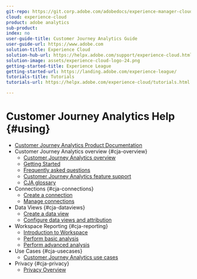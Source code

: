 ```yaml
---
git-repo: https://git.corp.adobe.com/adobedocs/experience-manager-cloud-service
cloud: experience-cloud
product: adobe analytics
sub-product: 
index: no
user-guide-title: Customer Journey Analytics Guide
user-guide-url: https://www.adobe.com
solution-title: Experience Cloud
solution-hub-url: https://helpx.adobe.com/support/experience-cloud.html
solution-image: assets/experience-cloud-logo-24.png
getting-started-title: Experience League
getting-started-url: https://landing.adobe.com/experience-league/
tutorials-title: Tutorials
tutorials-url: https://helpx.adobe.com/experience-cloud/tutorials.html

---
```


# Customer Journey Analytics Help {#using}

+ [Customer Journey Analytics Product Documentation](getting-started/cja-landing.md)
+ Customer Journey Analytics overview {#cja-overview}
    + [Customer Journey Analytics overview](getting-started/cja-overview.md)
    + [Getting Started](getting-started/cja-getting-started.md)
    + [Frequently asked questions](getting-started/cja-faq.md)
    + [Customer Journey Analytics feature support](getting-started/cja-aa.md)
    + [CJA glossary](getting-started/cja-glossary.md)
+ Connections {#cja-connections}
    + [Create a connection](connections/create-connection.md)
    + [Manage connections](connections/manage-connection.md)
+ Data Views {#cja-dataviews}
    + [Create a data view](data-views/create-dataview.md)
    + [Configure data views and attribution](data-views/configure-dataviews.md)
+ Workspace Reporting {#cja-reporting}
    + [Introduction to Workspace](projects/workspace-basics.md)
    + [Perform basic analysis](projects/perform-basic-analysis.md)
    + [Perform advanced analysis](projects/perform-adv-analysis.md)
+ Use Cases {#cja-usecases}
    + [Customer Journey Analytics use cases](use-cases/cja-usecases.md)
+ Privacy {#cja-privacy}
    + [Privacy Overview](privacy/privacy-overview.md)

